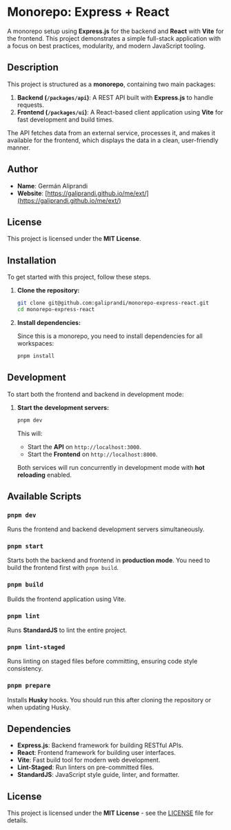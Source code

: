 # Monorepo: Express + React

A monorepo setup using **Express.js** for the backend and **React** with **Vite** for the frontend. This project demonstrates a simple full-stack application with a focus on best practices, modularity, and modern JavaScript tooling.

## Description

This project is structured as a **monorepo**, containing two main packages:
1. **Backend (`/packages/api`)**: A REST API built with **Express.js** to handle requests.
2. **Frontend (`/packages/ui`)**: A React-based client application using **Vite** for fast development and build times.

The API fetches data from an external service, processes it, and makes it available for the frontend, which displays the data in a clean, user-friendly manner.

## Author
- **Name**: Germán Aliprandi
- **Website**: [https://galiprandi.github.io/me/ext/](https://galiprandi.github.io/me/ext/)

## License
This project is licensed under the **MIT License**.

## Installation

To get started with this project, follow these steps.

1. **Clone the repository:**

   ```bash
   git clone git@github.com:galiprandi/monorepo-express-react.git
   cd monorepo-express-react
   ```

2. **Install dependencies:**

   Since this is a monorepo, you need to install dependencies for all workspaces:

   ```bash
   pnpm install
   ```

## Development

To start both the frontend and backend in development mode:

1. **Start the development servers:**

   ```bash
   pnpm dev
   ```

   This will:
   - Start the **API** on `http://localhost:3000`.
   - Start the **Frontend** on `http://localhost:8000`.

   Both services will run concurrently in development mode with **hot reloading** enabled.

## Available Scripts

### `pnpm dev`

Runs the frontend and backend development servers simultaneously.

### `pnpm start`

Starts both the backend and frontend in **production mode**. You need to build the frontend first with `pnpm build`.

### `pnpm build`

Builds the frontend application using Vite.

### `pnpm lint`

Runs **StandardJS** to lint the entire project.

### `pnpm lint-staged`

Runs linting on staged files before committing, ensuring code style consistency.

### `pnpm prepare`

Installs **Husky** hooks. You should run this after cloning the repository or when updating Husky.

## Dependencies

- **Express.js**: Backend framework for building RESTful APIs.
- **React**: Frontend framework for building user interfaces.
- **Vite**: Fast build tool for modern web development.
- **Lint-Staged**: Run linters on pre-committed files.
- **StandardJS**: JavaScript style guide, linter, and formatter.

## License

This project is licensed under the **MIT License** - see the [LICENSE](LICENSE) file for details.
